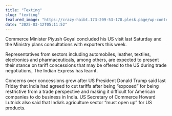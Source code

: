 ```yaml
---
title: "Texting" 
slug: "texting"
featured_image: "https://crazy-haibt.173-209-53-178.plesk.page/wp-content/uploads/2025/03/WhatsApp-Image-2025-01-20-at-1.20.35-PM-1.jpeg"
date: "2025-03-12T05:11:52"
---
```

Commerce Minister Piyush Goyal concluded his US visit last Saturday and the
Ministry plans consultations with exporters this week.

Representatives from sectors including automobiles, leather, textiles,
electronics and pharmaceuticals, among others, are expected to present their
stance on tariff concessions that may be offered to the US during trade
negotiations, The Indian Express has learnt.

Concerns over concessions grew after US President Donald Trump said last Friday
that India had agreed to cut tariffs after being “exposed” for being restrictive
from a trade perspective and making it difficult for American companies to do
business in India. US Secretary of Commerce Howard Lutnick also said that
India’s agriculture sector “must open up” for US products.

